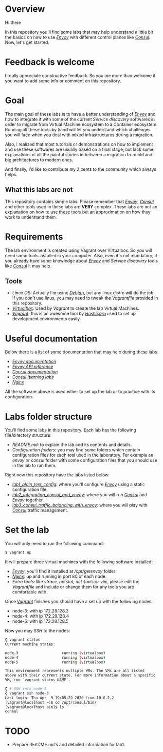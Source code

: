 # Overview

Hi there

In this repository you'll find some labs that may help understand a little bit the basics on how to use _[Envoy](https://www.envoyproxy.io/)_ with different control planes like _[Consul](https://www.consul.io/)_.
Now, let's get started.

# Feedback is welcome

I really appreciate constructive feedback. So you are more than welcome if you want to add some info or comment on this repository.

# Goal

The main goal of these labs is to have a better understanding of _[Envoy](https://www.envoyproxy.io/)_ and how to integrate it with some of the current _Service discovery_ softwares in order to migrate from Virtual Machine ecosystem to a Container ecosystem.
Running all these tools by hand will let you understand which challenges you will face when you deal with mixed infrastructures during a migration.

Also, I realized that most tutorials or demonstrations on how to implement and use these softwares are usually based on a final stage, but lack some explanations of all the painful stories in between a migration from old and big architectures to modern ones.

And finally, I'd like to contribute my 2 cents to the community which always helps.

## What this labs are not

This repository contains simple labs.
Please remember that _[Envoy](https://www.envoyproxy.io/)_, _[Consul](https://www.consul.io/)_ and other tools used in these labs are **VERY** complex. These labs are not an explanation on how to use these tools but an approximation on how they work to understand them. 

# Requirements

The lab environment is created using Vagrant over Virtualbox. So you will need some tools installed in your computer.
Also, even it's not mandatory, if you already have some knowledge about _[Envoy](https://www.envoyproxy.io/)_ and _Service discovery_ tools like _[Consul](https://www.consul.io/)_ it may help.

## Tools

* _Linux OS:_ Actually I'm using _[Debian](https://www.debian.org/)_, but any linux distro will do the job. If you don't use linux, you may need to tweak the _Vagrantfile_ provided in this repository.
* _[Virtualbox](https://www.virtualbox.org/wiki/Linux_Downloads):_ Used by _Vagrant_ to create the lab Virtual Machines.
* _[Vagrant](https://www.vagrantup.com/downloads.html):_ this is an awesome tool by _[Hashicorp](https://www.hashicorp.com/)_ used to set up development environments easily.

# Useful documentation

Below there is a list of some documentation that may help during these labs.

* _[Envoy documentation](https://www.envoyproxy.io/docs/envoy/latest/)_
* _[Envoy API reference](https://www.envoyproxy.io/docs/envoy/latest/api/api)_
* _[Consul documentation](https://www.consul.io/docs/index.html)_
* _[Consul learning labs](https://learn.hashicorp.com/consul)_
* _[Nginx](https://www.nginx.com/)_

All the software above is used either to set up the lab or to practice with its configuration.

# Labs folder structure

You'll find some labs in this repository. Each lab has the following file/directory structure:

* _README.md_: to explain the lab and its contents and details.
* _Configuration folders_: you may find some folders which contain configuration files for each tool used in the laboratory. For example an _envoy_ or _consul_ folder with some configuration files that you should use in the lab to run them.

Right now this repository have the labs listed below:

* _[lab1_plain_text_config](./lab1_plain_text_config/README.md)_: where you'll configure _[Envoy](https://www.envoyproxy.io/)_ using a static configuration file.
* _[lab2_integrating_consul_and_envoy](./lab2_integrating_consul_and_envoy/README.md)_: where you will run _[Consul](https://www.consul.io/)_ and _[Envoy](https://www.envoyproxy.io/)_ together.
* _[lab3_consul_traffic_balancing_with_envoy](./lab3_consul_traffic_balancing_with_envoy//README.md)_: where you will play with _[Consul](https://www.consul.io/)_ traffic management.

# Set the lab

You will only need to run the following command:

``` bash
$ vagrant up
```

It will prepare three virtual machines with the following software installed:

* _[Envoy](https://www.envoyproxy.io/)_: you'll find it installed at _/opt/getenvoy_ folder
* _[Nginx](https://www.nginx.com/)_: up and running in port 80 of each node.
* _Extra tools:_ like _strace, netstat, net-tools or vim_, please edit the _Vagrantfile_ and include or change them for any tools you are comfortable with.

Once _[Vagrant](https://www.vagrantup.com/)_ finishes you should have a set up with the following nodes:

* node-3: with ip 172.28.128.3
* node-4: with ip 172.28.128.4
* node-5: with ip 172.28.128.5

Now you may _SSH_ to the nodes:

```bash
ζ vagrant status
Current machine states:

node-3                    running (virtualbox)
node-4                    running (virtualbox)
node-5                    running (virtualbox)

This environment represents multiple VMs. The VMs are all listed
above with their current state. For more information about a specific
VM, run `vagrant status NAME`.

ζ # SSH into node-3
ζ vagrant ssh node-3
Last login: Thu Apr  9 19:05:29 2020 from 10.0.2.2
[vagrant@localhost ~]$ cd /opt/consul/bin/
[vagrant@localhost bin]$ ls
consul
```

# TODO

* Prepare README.md's and detailed information for lab1.
